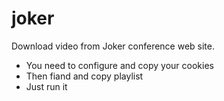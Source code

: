 # joker
Download video from Joker conference web site.  

- You need to configure and copy your cookies
- Then fiand and copy playlist
- Just run it
